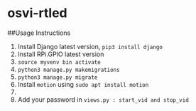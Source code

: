 # osvi-rtled

##Usage Instructions

1. Install Django latest version, ```pip3 install django```
2. Install RPi.GPIO latest version
3. ```source myvenv bin activate```
4. ```python3 manage.py makemigrations```
5. ```python3 manage.py migrate```
6. Install ```motion``` using ```sudo apt install motion```
7. 
6. Add your password in ```views.py : start_vid and stop_vid```

